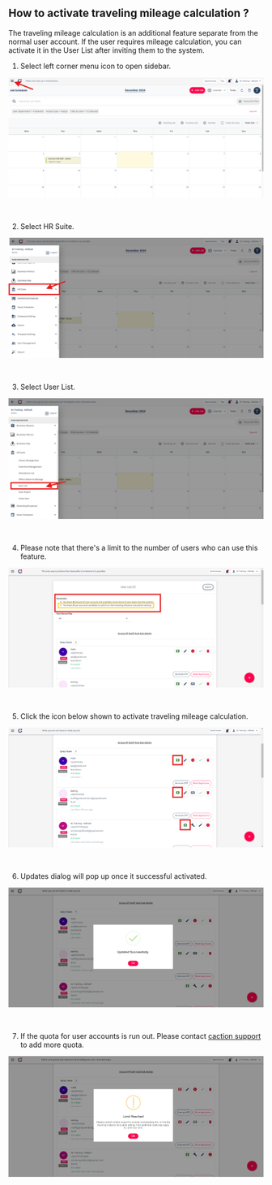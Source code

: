 ## How to activate traveling mileage calculation ?
The traveling mileage calculation is an additional feature separate from the normal user account. If the user requires mileage calculation, you can activate it in the User List after inviting them to the system.

1) Select left corner menu icon to open sidebar. <br>
<p align="center">
         <img src="img2/Activation_Mileage_Step_1.png" alt="How to activate traveling mileage calculation ?">
</p><br>

2) Select HR Suite. <br>
<p align="center">
         <img src="img2/Activation_Mileage_Step_2.png" alt="How to activate traveling mileage calculation ?">
</p><br>

3) Select User List. <br>
<p align="center">
         <img src="img2/Activation_Mileage_Step_3.png" alt="How to activate traveling mileage calculation ?">
</p><br>

4) Please note that there's a limit to the number of users who can use this feature. <br>
<p align="center">
         <img src="img2/Activation_Mileage_Step_4.png" alt="How to activate traveling mileage calculation ?">
</p><br>

5) Click the icon below shown to activate traveling mileage calculation. <br>
<p align="center">
         <img src="img2/Activation_Mileage_Step_5.png" alt="How to activate traveling mileage calculation ?">
</p><br>

6) Updates dialog will pop up once it successful activated. <br>
<p align="center">
         <img src="img2/Activation_Mileage_Step_6.png" alt="How to activate traveling mileage calculation ?">
</p><br>

7) If the quota for user accounts is run out. Please contact <a href="https://wa.me/+60122780122">caction support</a> to add more quota. <br>
<p align="center">
         <img src="img2/Activation_Mileage_Step_7.png" alt="How to activate traveling mileage calculation ?">
</p><br>

